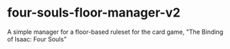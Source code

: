 # four-souls-floor-manager-v2
A simple manager for a floor-based ruleset for the card game, "The Binding of Isaac: Four Souls" 
